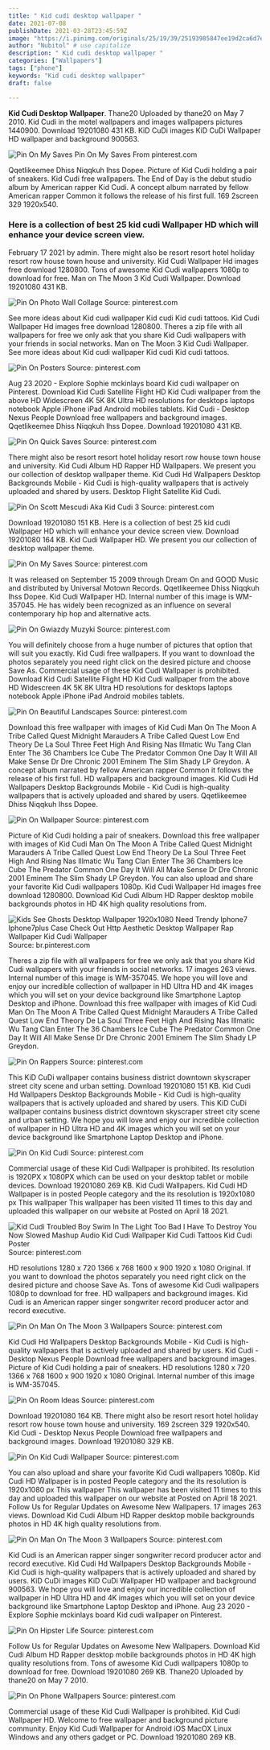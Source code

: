 ```yaml
---
title: " Kid cudi desktop wallpaper "
date: 2021-07-08
publishDate: 2021-03-28T23:45:59Z
image: "https://i.pinimg.com/originals/25/19/39/25193985847ee19d2ca6d7e133bfb80e.jpg"
author: "Nubitol" # use capitalize
description: " Kid cudi desktop wallpaper "
categories: ["Wallpapers"]
tags: ["phone"]
keywords: "Kid cudi desktop wallpaper"
draft: false

---
```



**Kid Cudi Desktop Wallpaper**. Thane20 Uploaded by thane20 on May 7 2010. Kid Cudi in the motel wallpapers and images wallpapers pictures 1440900. Download 19201080 431 KB. KiD CuDi images KiD CuDi Wallpaper HD wallpaper and background 900563.

![Pin On My Saves](https://i.pinimg.com/originals/b8/63/35/b863359bb884efbb5c81eb9a5a13dfbb.jpg "Pin On My Saves")
Pin On My Saves From pinterest.com


Qqetlikeemee Dhiss Niqqkuh Ihss Dopee. Picture of Kid Cudi holding a pair of sneakers. Kid Cudi free wallpapers. The End of Day is the debut studio album by American rapper Kid Cudi. A concept album narrated by fellow American rapper Common it follows the release of his first full. 169 2screen 329 1920x540.

### Here is a collection of best 25 kid cudi Wallpaper HD which will enhance your device screen view.

February 17 2021 by admin. There might also be resort resort hotel holiday resort row house town house and university. Kid Cudi Wallpaper Hd images free download 1280800. Tons of awesome Kid Cudi wallpapers 1080p to download for free. Man on The Moon 3 Kid Cudi Wallpaper. Download 19201080 431 KB.


![Pin On Photo Wall Collage](https://i.pinimg.com/474x/9a/d3/06/9ad306e37f25cf32e7a7c4a60efc5f9a.jpg "Pin On Photo Wall Collage")
Source: pinterest.com

See more ideas about Kid cudi wallpaper Kid cudi Kid cudi tattoos. Kid Cudi Wallpaper Hd images free download 1280800. Theres a zip file with all wallpapers for free we only ask that you share Kid Cudi wallpapers with your friends in social networks. Man on The Moon 3 Kid Cudi Wallpaper. See more ideas about Kid cudi wallpaper Kid cudi Kid cudi tattoos.

![Pin On Posters](https://i.pinimg.com/474x/2b/bf/35/2bbf35e2d16ce7ea34190f9aea300fd8.jpg "Pin On Posters")
Source: pinterest.com

Aug 23 2020 - Explore Sophie mckinlays board Kid cudi wallpaper on Pinterest. Download Kid Cudi Satellite Flight HD Kid Cudi wallpaper from the above HD Widescreen 4K 5K 8K Ultra HD resolutions for desktops laptops notebook Apple iPhone iPad Android mobiles tablets. Kid Cudi - Desktop Nexus People Download free wallpapers and background images. Qqetlikeemee Dhiss Niqqkuh Ihss Dopee. Download 19201080 431 KB.

![Pin On Quick Saves](https://i.pinimg.com/originals/d1/77/ab/d177ab227dd475c6c683dd60742509b0.png "Pin On Quick Saves")
Source: pinterest.com

There might also be resort resort hotel holiday resort row house town house and university. Kid Cudi Album HD Rapper HD Wallpapers. We present you our collection of desktop wallpaper theme. Kid Cudi Hd Wallpapers Desktop Backgrounds Mobile - Kid Cudi is high-quality wallpapers that is actively uploaded and shared by users. Desktop Flight Satellite Kid Cudi.

![Pin On Scott Mescudi Aka Kid Cudi 3](https://i.pinimg.com/originals/14/83/d4/1483d4badd02e1161be2a6b576ce8af6.jpg "Pin On Scott Mescudi Aka Kid Cudi 3")
Source: pinterest.com

Download 19201080 151 KB. Here is a collection of best 25 kid cudi Wallpaper HD which will enhance your device screen view. Download 19201080 164 KB. Kid Cudi Wallpaper HD. We present you our collection of desktop wallpaper theme.

![Pin On My Saves](https://i.pinimg.com/originals/b8/63/35/b863359bb884efbb5c81eb9a5a13dfbb.jpg "Pin On My Saves")
Source: pinterest.com

It was released on September 15 2009 through Dream On and GOOD Music and distributed by Universal Motown Records. Qqetlikeemee Dhiss Niqqkuh Ihss Dopee. Kid Cudi Wallpaper HD. Internal number of this image is WM-357045. He has widely been recognized as an influence on several contemporary hip hop and alternative acts.

![Pin On Gwiazdy Muzyki](https://i.pinimg.com/originals/f2/73/b0/f273b0b8ff4895358951a6c0a581eb03.jpg "Pin On Gwiazdy Muzyki")
Source: pinterest.com

You will definitely choose from a huge number of pictures that option that will suit you exactly. Kid Cudi free wallpapers. If you want to download the photos separately you need right click on the desired picture and choose Save As. Commercial usage of these Kid Cudi Wallpaper is prohibited. Download Kid Cudi Satellite Flight HD Kid Cudi wallpaper from the above HD Widescreen 4K 5K 8K Ultra HD resolutions for desktops laptops notebook Apple iPhone iPad Android mobiles tablets.

![Pin On Beautiful Landscapes](https://i.pinimg.com/originals/fc/01/c8/fc01c8d99eb52ea0b5e4288235898e0b.jpg "Pin On Beautiful Landscapes")
Source: pinterest.com

Download this free wallpaper with images of Kid Cudi Man On The Moon A Tribe Called Quest Midnight Marauders A Tribe Called Quest Low End Theory De La Soul Three Feet High And Rising Nas Illmatic Wu Tang Clan Enter The 36 Chambers Ice Cube The Predator Common One Day It Will All Make Sense Dr Dre Chronic 2001 Eminem The Slim Shady LP Greydon. A concept album narrated by fellow American rapper Common it follows the release of his first full. HD wallpapers and background images. Kid Cudi Hd Wallpapers Desktop Backgrounds Mobile - Kid Cudi is high-quality wallpapers that is actively uploaded and shared by users. Qqetlikeemee Dhiss Niqqkuh Ihss Dopee.

![Pin On Wallpaper](https://i.pinimg.com/originals/7b/fb/49/7bfb49b3520872226b9d0d0cc6cf026c.jpg "Pin On Wallpaper")
Source: pinterest.com

Picture of Kid Cudi holding a pair of sneakers. Download this free wallpaper with images of Kid Cudi Man On The Moon A Tribe Called Quest Midnight Marauders A Tribe Called Quest Low End Theory De La Soul Three Feet High And Rising Nas Illmatic Wu Tang Clan Enter The 36 Chambers Ice Cube The Predator Common One Day It Will All Make Sense Dr Dre Chronic 2001 Eminem The Slim Shady LP Greydon. You can also upload and share your favorite Kid Cudi wallpapers 1080p. Kid Cudi Wallpaper Hd images free download 1280800. Download Kid Cudi Album HD Rapper desktop mobile backgrounds photos in HD 4K high quality resolutions from.

![Kids See Ghosts Desktop Wallpaper 1920x1080 Need Trendy Iphone7 Iphone7plus Case Check Out Http Aesthetic Desktop Wallpaper Rap Wallpaper Kid Cudi Wallpaper](https://i.pinimg.com/originals/05/15/81/0515813634905e80d4d5cc2cd0891675.png "Kids See Ghosts Desktop Wallpaper 1920x1080 Need Trendy Iphone7 Iphone7plus Case Check Out Http Aesthetic Desktop Wallpaper Rap Wallpaper Kid Cudi Wallpaper")
Source: br.pinterest.com

Theres a zip file with all wallpapers for free we only ask that you share Kid Cudi wallpapers with your friends in social networks. 17 images 263 views. Internal number of this image is WM-357045. We hope you will love and enjoy our incredible collection of wallpaper in HD Ultra HD and 4K images which you will set on your device background like Smartphone Laptop Desktop and iPhone. Download this free wallpaper with images of Kid Cudi Man On The Moon A Tribe Called Quest Midnight Marauders A Tribe Called Quest Low End Theory De La Soul Three Feet High And Rising Nas Illmatic Wu Tang Clan Enter The 36 Chambers Ice Cube The Predator Common One Day It Will All Make Sense Dr Dre Chronic 2001 Eminem The Slim Shady LP Greydon.

![Pin On Rappers](https://i.pinimg.com/originals/89/9b/04/899b0450f06797352e0eeed2ac4d6674.png "Pin On Rappers")
Source: pinterest.com

This KiD CuDi wallpaper contains business district downtown skyscraper street city scene and urban setting. Download 19201080 151 KB. Kid Cudi Hd Wallpapers Desktop Backgrounds Mobile - Kid Cudi is high-quality wallpapers that is actively uploaded and shared by users. This KiD CuDi wallpaper contains business district downtown skyscraper street city scene and urban setting. We hope you will love and enjoy our incredible collection of wallpaper in HD Ultra HD and 4K images which you will set on your device background like Smartphone Laptop Desktop and iPhone.

![Pin On Kid Cudi](https://i.pinimg.com/originals/25/17/8f/25178fff053a65d6ec7ed1c314f25ff9.jpg "Pin On Kid Cudi")
Source: pinterest.com

Commercial usage of these Kid Cudi Wallpaper is prohibited. Its resolution is 1920PX x 1080PX which can be used on your desktop tablet or mobile devices. Download 19201080 269 KB. Kid Cudi Wallpapers. Kid Cudi HD Wallpaper is in posted People category and the its resolution is 1920x1080 px This wallpaper This wallpaper has been visited 11 times to this day and uploaded this wallpaper on our website at Posted on April 18 2021.

![Kid Cudi Troubled Boy Swim In The Light Too Bad I Have To Destroy You Now Slowed Mashup Audio Kid Cudi Wallpaper Kid Cudi Tattoos Kid Cudi Poster](https://i.pinimg.com/originals/e2/f2/4d/e2f24dd616386267f292dddc53c7d029.png "Kid Cudi Troubled Boy Swim In The Light Too Bad I Have To Destroy You Now Slowed Mashup Audio Kid Cudi Wallpaper Kid Cudi Tattoos Kid Cudi Poster")
Source: pinterest.com

HD resolutions 1280 x 720 1366 x 768 1600 x 900 1920 x 1080 Original. If you want to download the photos separately you need right click on the desired picture and choose Save As. Tons of awesome Kid Cudi wallpapers 1080p to download for free. HD wallpapers and background images. Kid Cudi is an American rapper singer songwriter record producer actor and record executive.

![Pin On Man On The Moon 3 Wallpapers](https://i.pinimg.com/originals/f9/10/db/f910db8d5d15a89b7cf846a8239ed419.png "Pin On Man On The Moon 3 Wallpapers")
Source: pinterest.com

Kid Cudi Hd Wallpapers Desktop Backgrounds Mobile - Kid Cudi is high-quality wallpapers that is actively uploaded and shared by users. Kid Cudi - Desktop Nexus People Download free wallpapers and background images. Picture of Kid Cudi holding a pair of sneakers. HD resolutions 1280 x 720 1366 x 768 1600 x 900 1920 x 1080 Original. Internal number of this image is WM-357045.

![Pin On Room Ideas](https://i.pinimg.com/736x/c3/27/60/c327605b90b0a74a38d476c969e32872.jpg "Pin On Room Ideas")
Source: pinterest.com

Download 19201080 164 KB. There might also be resort resort hotel holiday resort row house town house and university. 169 2screen 329 1920x540. Kid Cudi - Desktop Nexus People Download free wallpapers and background images. Download 19201080 329 KB.

![Pin On Kid Cudi Wallpaper](https://i.pinimg.com/originals/ba/f9/8a/baf98a6057648cb7f2d684120772c55c.jpg "Pin On Kid Cudi Wallpaper")
Source: pinterest.com

You can also upload and share your favorite Kid Cudi wallpapers 1080p. Kid Cudi HD Wallpaper is in posted People category and the its resolution is 1920x1080 px This wallpaper This wallpaper has been visited 11 times to this day and uploaded this wallpaper on our website at Posted on April 18 2021. Follow Us for Regular Updates on Awesome New Wallpapers. 17 images 263 views. Download Kid Cudi Album HD Rapper desktop mobile backgrounds photos in HD 4K high quality resolutions from.

![Pin On Man On The Moon 3 Wallpapers](https://i.pinimg.com/736x/14/8a/4a/148a4a2d7ca13dde4e56858bd339d12f.jpg "Pin On Man On The Moon 3 Wallpapers")
Source: pinterest.com

Kid Cudi is an American rapper singer songwriter record producer actor and record executive. Kid Cudi Hd Wallpapers Desktop Backgrounds Mobile - Kid Cudi is high-quality wallpapers that is actively uploaded and shared by users. KiD CuDi images KiD CuDi Wallpaper HD wallpaper and background 900563. We hope you will love and enjoy our incredible collection of wallpaper in HD Ultra HD and 4K images which you will set on your device background like Smartphone Laptop Desktop and iPhone. Aug 23 2020 - Explore Sophie mckinlays board Kid cudi wallpaper on Pinterest.

![Pin On Hipster Life](https://i.pinimg.com/originals/a1/1b/5e/a11b5ea92d2f027973f545f467ab7f60.jpg "Pin On Hipster Life")
Source: pinterest.com

Follow Us for Regular Updates on Awesome New Wallpapers. Download Kid Cudi Album HD Rapper desktop mobile backgrounds photos in HD 4K high quality resolutions from. Tons of awesome Kid Cudi wallpapers 1080p to download for free. Download 19201080 269 KB. Thane20 Uploaded by thane20 on May 7 2010.

![Pin On Phone Wallpapers](https://i.pinimg.com/originals/25/19/39/25193985847ee19d2ca6d7e133bfb80e.jpg "Pin On Phone Wallpapers")
Source: pinterest.com

Commercial usage of these Kid Cudi Wallpaper is prohibited. Kid Cudi Wallpaper HD. Welcome to free wallpaper and background picture community. Enjoy Kid Cudi Wallpaper for Android iOS MacOX Linux Windows and any others gadget or PC. Download 19201080 269 KB.

